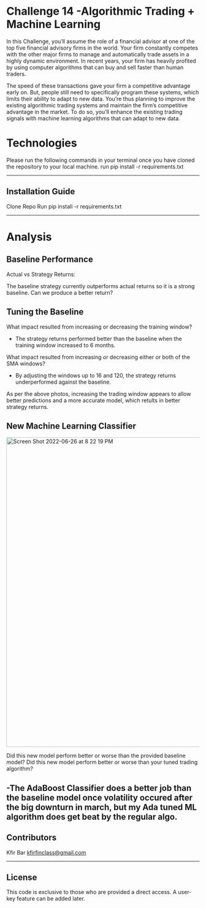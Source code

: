 # Challenge 14 -Algorithmic Trading + Machine Learning

In this Challenge, you’ll assume the role of a financial advisor at one of the top five financial advisory firms in the world. Your firm constantly competes with the other major firms to manage and automatically trade assets in a highly dynamic environment. In recent years, your firm has heavily profited by using computer algorithms that can buy and sell faster than human traders.

The speed of these transactions gave your firm a competitive advantage early on. But, people still need to specifically program these systems, which limits their ability to adapt to new data. You’re thus planning to improve the existing algorithmic trading systems and maintain the firm’s competitive advantage in the market. To do so, you’ll enhance the existing trading signals with machine learning algorithms that can adapt to new data.

# Technologies

Please run the following commands in your terminal once you have cloned the repository to your local machine.
run pip install -r requirements.txt

---

## Installation Guide

Clone Repo
Run pip install -r requirements.txt


---

# Analysis

## Baseline Performance
Actual vs Strategy Returns:


The baseline strategy currently outperforms actual returns so it is a strong baseline. 
Can we produce a better return?

## Tuning the Baseline


What impact resulted from increasing or decreasing the training window?
- The strategy returns performed better than the baseline when the training window increased to 6 months.


What impact resulted from increasing or decreasing either or both of the SMA windows?
- By adjusting the windows up to 16 and 120, the strategy returns underperformed against the baseline. 

As per the above photos, increasing the trading window appears to allow better predictions and a more accurate model, which retults in better strategy returns. 

## New Machine Learning Classifier
<img width="808" alt="Screen Shot 2022-06-26 at 8 22 19 PM" src="https://user-images.githubusercontent.com/98444459/175854023-e70b33ae-ced5-43e8-a165-9c55115d96b1.png">

Did this new model perform better or worse than the provided baseline model? Did this new model perform better or worse than your tuned trading algorithm?

-The AdaBoost Classifier does a better job than the baseline model once volatility occured after the big downturn in march, but my Ada tuned ML algorithm does get beat by the regular algo.
--- 

## Contributors

Kfir Bar
kfirfinclass@gmail.com

---

## License

This code is exclusive to those who are provided a direct access. A user-key feature can be added later.
